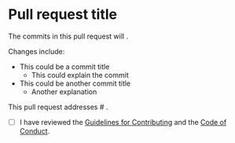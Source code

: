 # Pull request title

<!-- What is the purpose of this PR? -->

The commits in this pull request will <!-- summarize PR -->.

Changes include:

- This could be a commit title
  - This could explain the commit
- This could be another commit title
  - Another explanation

This pull request addresses # <!-- Reference related issues and pull requests. Type `#` and select from the list. -->.

- [ ] I have reviewed the [Guidelines for Contributing](https://github.com/growwithgooglema/mbtaccess/blob/dev/CONTRIBUTING.md) and the [Code of Conduct](https://github.com/growwithgooglema/mbtaccess/blob/dev/CODE_OF_CONDUCT.md).
